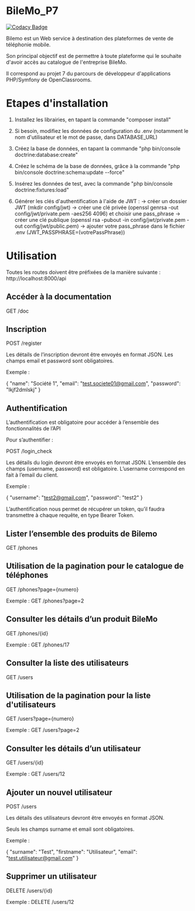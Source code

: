 # BileMo_P7

[![Codacy Badge](https://app.codacy.com/project/badge/Grade/27bf823640d44d36bf9719d92a7adb2a)](https://www.codacy.com/manual/Anatis2/BileMo_P7?utm_source=github.com&amp;utm_medium=referral&amp;utm_content=Anatis2/BileMo_P7&amp;utm_campaign=Badge_Grade)

Bilemo est un Web service à destination des plateformes de vente de téléphonie mobile.

Son principal objectif est de permettre à toute plateforme qui le souhaite d'avoir accès au catalogue de l'entreprise BileMo.

Il correspond au projet 7 du parcours de développeur d'applications PHP/Symfony de OpenClassrooms.

Etapes d'installation
========================

1) Installez les librairies, en tapant la commande "composer install"

2) Si besoin, modifiez les données de configuration du .env (notamment le nom d'utilisateur et le mot de passe, dans DATABASE_URL)

3) Créez la base de données, en tapant la commande "php bin/console doctrine:database:create"

4) Créez le schéma de la base de données, grâce à la commande "php bin/console doctrine:schema:update --force"

5) Insérez les données de test, avec la commande "php bin/console doctrine:fixtures:load"

6) Générer les clés d'authentification à l'aide de JWT :
    -> créer un dossier JWT (mkdir config/jwt)
    -> créer une clé privée (openssl genrsa -out config/jwt/private.pem -aes256 4096) et choisir une pass_phrase
    -> créer une clé publique (openssl rsa -pubout -in config/jwt/private.pem -out config/jwt/public.pem)
    -> ajouter votre pass_phrase dans le fichier .env (JWT_PASSPHRASE=(votrePassPhrase))

Utilisation
============

Toutes les routes doivent être préfixées de la manière suivante : http://localhost:8000/api

Accéder à la documentation
----------------------------

GET /doc

Inscription
--------------

POST /register

Les détails de l’inscription devront être envoyés en format JSON. 
Les champs email et password sont obligatoires.

Exemple :

{
    "name": "Société 1",
    "email": "test.societe01@gmail.com",
    "password": "lkjf2dmlskj"
}

Authentification
-----------------

L’authentification est obligatoire pour accéder à l’ensemble des fonctionnalités de l’API

Pour s’authentifier :

POST /login_check

Les détails du login devront être envoyés en format JSON. 
L’ensemble des champs (username, password) est obligatoire.
L’username correspond en fait à l’email du client.

Exemple :

{
    "username": "test2@gmail.com",
    "password": "test2"
}

L’authentification nous permet de récupérer un token, qu’il faudra transmettre à chaque requête, en type Bearer Token.

Lister l’ensemble des produits de Bilemo
-------------------------------------------

GET /phones

Utilisation de la pagination pour le catalogue de téléphones
-------------------------------------------------------------

GET /phones?page={numero}

Exemple : GET /phones?page=2

Consulter les détails d’un produit BileMo
------------------------------------------

GET /phones/{id}

Exemple : GET /phones/17

Consulter la liste des utilisateurs
------------------------------------

GET /users

Utilisation de la pagination pour la liste d'utilisateurs
---------------------------------------------------------------

GET /users?page={numero}

Exemple : GET /users?page=2

Consulter les détails d’un utilisateur
---------------------------------------

GET /users/{id}

Exemple : GET /users/12

Ajouter un nouvel utilisateur
------------------------------

POST /users

Les détails des utilisateurs devront être envoyés en format JSON.

Seuls les champs surname et email sont obligatoires.

Exemple :

{
     "surname": "Test",
     "firstname": "Utilisateur",
     "email": "test.utilisateur@gmail.com"
}

Supprimer un utilisateur
-------------------------

DELETE /users/{id}

Exemple : DELETE /users/12
